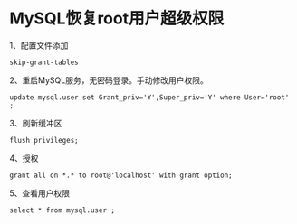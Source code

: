 # MySQL恢复root用户超级权限

1、配置文件添加

```
skip-grant-tables
```

2、重启MySQL服务，无密码登录。手动修改用户权限。

```
update mysql.user set Grant_priv='Y',Super_priv='Y' where User='root' ;
```

3、刷新缓冲区

```
flush privileges;
```

4、授权

```
grant all on *.* to root@'localhost' with grant option;
```

5、查看用户权限

```
select * from mysql.user ;
```
